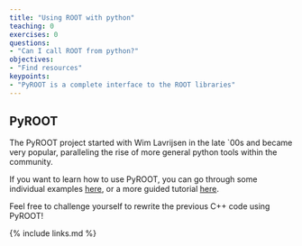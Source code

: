 ```yaml
---
title: "Using ROOT with python"
teaching: 0
exercises: 0
questions:
- "Can I call ROOT from python?"
objectives:
- "Find resources"
keypoints:
- "PyROOT is a complete interface to the ROOT libraries"
---
```


## PyROOT

The PyROOT project started with Wim Lavrijsen in the late `00s and became very popular, 
paralleling the rise of more general python tools within the community. 

If you want to learn how to use PyROOT, you can go through some individual examples
[here](https://root.cern.ch/doc/master/group__tutorial__pyroot.html), or a more guided tutorial
[here](https://root.cern/manual/python/).

Feel free to challenge yourself to rewrite the previous C++ code using PyROOT!


{% include links.md %}

